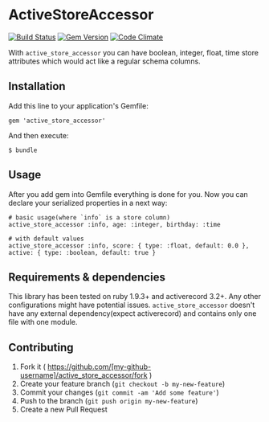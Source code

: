 # ActiveStoreAccessor

[![Build Status](https://travis-ci.org/jalkoby/active_store_accessor.svg?branch=master)](https://travis-ci.org/jalkoby/active_store_accessor)
[![Gem Version](https://badge.fury.io/rb/active_store_accessor.svg)](http://badge.fury.io/rb/active_store_accessor)
[![Code Climate](https://codeclimate.com/github/jalkoby/active_store_accessor.png)](https://codeclimate.com/github/jalkoby/active_store_accessor)

With `active_store_accessor` you can have boolean, integer, float, time store attributes which would act like a regular schema columns.  

## Installation

Add this line to your application's Gemfile:

    gem 'active_store_accessor'

And then execute:

    $ bundle

## Usage

After you add gem into Gemfile everything is done for you. Now you can declare your serialized properties in a next way:

    # basic usage(where `info` is a store column)
    active_store_accessor :info, age: :integer, birthday: :time

    # with default values
    active_store_accessor :info, score: { type: :float, default: 0.0 }, active: { type: :boolean, default: true }

## Requirements & dependencies

This library has been tested on ruby 1.9.3+ and activerecord 3.2+. Any other configurations might have potential issues. `active_store_accessor` doesn't have any external dependency(expect activerecord) and contains only one file with one module.

## Contributing

1. Fork it ( https://github.com/[my-github-username]/active_store_accessor/fork )
2. Create your feature branch (`git checkout -b my-new-feature`)
3. Commit your changes (`git commit -am 'Add some feature'`)
4. Push to the branch (`git push origin my-new-feature`)
5. Create a new Pull Request

